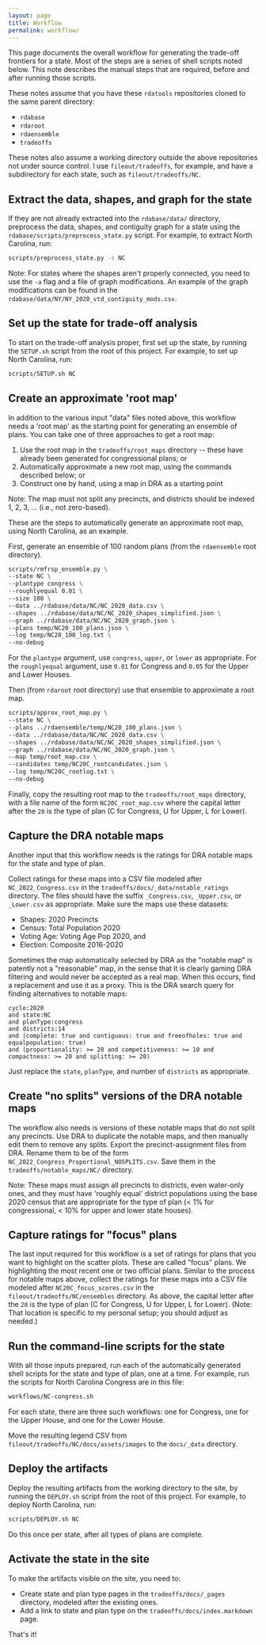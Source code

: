 ```yaml
---
layout: page
title: Workflow
permalink: workflow/
---
```


This page documents the overall workflow for generating the trade-off frontiers for a state.
Most of the steps are a series of shell scripts noted below.
This note describes the manual steps that are required, before and after running those scripts.

These notes assume that you have these `rdatools` repositories cloned to the same parent directory:

* `rdabase`
* `rdaroot`
* `rdaensemble`
* `tradeoffs`

These notes also assume a working directory outside the above repositories not under source control.
I use `fileout/tradeoffs`, for example, and have a subdirectory for each state, such as `fileout/tradeoffs/NC`.

## Extract the data, shapes, and graph for the state

If they are not already extracted into the `rdabase/data/` directory,
preprocess the data, shapes, and contiguity graph for a state using the `rdabase/scripts/preprocess_state.py` script.
For example, to extract North Carolina, run:

```bash
scripts/preprocess_state.py -s NC
```

Note: For states where the shapes aren't properly connected, 
you need to use the `-a` flag and a file of graph modifications.
An example of the graph modifications can be found in the `rdabase/data/NY/NY_2020_vtd_contiguity_mods.csv`.

## Set up the state for trade-off analysis

To start on the trade-off analysis proper, first set up the state,
by running the `SETUP.sh` script from the root of this project.
For example, to set up North Carolina, run:

```bash
scripts/SETUP.sh NC
```

## Create an approximate 'root map'

In addition to the various input "data" files noted above, this workflow needs 
a 'root map' as the starting point for generating an ensemble of plans.
You can take one of three approaches to get a root map:

1. Use the root map in the `tradeoffs/root_maps` directory -- these have already been generated for congressional plans; or
2. Automatically approximate a new root map, using the commands described below; or
3. Construct one by hand, using a map in DRA as a starting point

Note: The map must not split any precincts, and districts should be indexed 1, 2, 3, ... (i.e., not zero-based).

These are the steps to automatically generate an approximate root map, 
using North Carolina, as an example.

First, generate an ensemble of 100 random plans (from the `rdaensemble` root directory).

```bash
scripts/rmfrsp_ensemble.py \
--state NC \
--plantype congress \
--roughlyequal 0.01 \
--size 100 \
--data ../rdabase/data/NC/NC_2020_data.csv \
--shapes ../rdabase/data/NC/NC_2020_shapes_simplified.json \
--graph ../rdabase/data/NC/NC_2020_graph.json \
--plans temp/NC20_100_plans.json \
--log temp/NC20_100_log.txt \
--no-debug
```

For the `plantype` argument, use `congress`, `upper`, or `lower` as appropriate.
For the `roughlyequal` argument, use `0.01` for Congress and `0.05` for the Upper and Lower Houses.

Then (from `rdaroot` root directory) use that ensemble to approximate a root map.

```bash
scripts/approx_root_map.py \
--state NC \
--plans ../rdaensemble/temp/NC20_100_plans.json \
--data ../rdabase/data/NC/NC_2020_data.csv \
--shapes ../rdabase/data/NC/NC_2020_shapes_simplified.json \
--graph ../rdabase/data/NC/NC_2020_graph.json \
--map temp/root_map.csv \
--candidates temp/NC20C_rootcandidates.json \
--log temp/NC20C_rootlog.txt \
--no-debug
```

Finally, copy the resulting root map to the `tradeoffs/root_maps` directory,
with a file name of the form `NC20C_root_map.csv`
where the capital letter after the `20` is the type of plan (C for Congress, U for Upper, L for Lower).

## Capture the DRA notable maps

Another input that this workflow needs is the ratings for DRA notable maps for the state and type of plan.

Collect ratings for these maps into a CSV file modeled after `NC_2022_Congress.csv` 
in the `tradeoffs/docs/_data/notable_ratings` directory.
The files should have the suffix `_Congress.csv`, `_Upper.csv`, or `_Lower.csv` as appropriate.
Make sure the maps use these datasets:

* Shapes: 2020 Precincts
* Census: Total Population 2020
* Voting Age: Voting Age Pop 2020, and
* Election: Composite 2016-2020

Sometimes the map automatically selected by DRA as the "notable map" is patently not a "reasonable" map,
in the sense that it is clearly gaming DRA filtering and would never be accepted as a real map.
When this occurs, find a replacement and use it as a proxy.
This is the DRA search query for finding alternatives to notable maps:

```
cycle:2020
and state:NC
and planType:congress
and districts:14
and (complete: true and contiguous: true and freeofholes: true and equalpopulation: true)
and (proportionality: >= 20 and competitiveness: >= 10 and compactness: >= 20 and splitting: >= 20)
```

Just replace the `state`, `planType`, and number of `districts` as appropriate.

## Create "no splits" versions of the DRA notable maps

The workflow also needs is versions of these notable maps that do not split any precincts.
Use DRA to duplicate the notable maps, and then manually edit them to remove any splits.
Export the precinct-assignment files from DRA.
Rename them to be of the form `NC_2022_Congress_Proportional_NOSPLITS.csv`.
Save them in the `tradeoffs/notable_maps/NC/` directory.

Note: These maps must assign all precincts to districts, even water-only ones, and
they must have 'roughly equal' district populations using the base 2020 census
that are appropriate for the type of plan (< 1% for congressional, < 10% for upper and lower state houses).

## Capture ratings for "focus" plans

The last input required for this workflow is a set of ratings for plans that you want to highlight on the scatter plots.
These are called "focus" plans.
We highlighting the most recent one or two official plans.
Similar to the process for notable maps above, collect the ratings for these maps into a CSV file modeled after `NC20C_focus_scores.csv`
in the `fileout/tradeoffs/NC/ensembles` directory.
As above, the capital letter after the `20` is the type of plan (C for Congress, U for Upper, L for Lower).
(Note: That location is specific to my personal setup; you should adjust as needed.)

## Run the command-line scripts for the state

With all those inputs prepared, run each of the automatically generated shell scripts 
for the state and type of plan, one at a time.
For example, run the scripts for North Carolina Congress are in this file:

```bash
workflows/NC-congress.sh
```

For each state, there are three such workflows: one for Congress, one for the Upper House, and one for the Lower House.

Move the resulting legend CSV from `fileout/tradeoffs/NC/docs/assets/images` to the `docs/_data` directory.

## Deploy the artifacts

Deploy the resulting artifacts from the working directory to the site,
by running the `DEPLOY.sh` script from the root of this project.
For example, to deploy North Carolina, run:

```bash
scripts/DEPLOY.sh NC
```

Do this once per state, after all types of plans are complete.

## Activate the state in the site

To make the artifacts visible on the site, you need to:

* Create state and plan type pages in the `tradeoffs/docs/_pages` directory, modeled after the existing ones.
* Add a link to state and plan type on the `tradeoffs/docs/index.markdown` page.

That's it!
